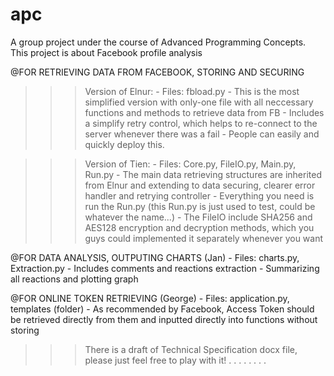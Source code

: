 # apc
A group project under the course of Advanced Programming Concepts. This project is about Facebook profile analysis

@FOR RETRIEVING DATA FROM FACEBOOK, STORING AND SECURING

>>>Version of Elnur:
    - Files: fbload.py
    - This is the most simplified version with only-one file with all neccessary functions and methods to retrieve data from FB
    - Includes a simplify retry control, which helps to re-connect to the server whenever there was a fail
    - People can easily and quickly deploy this.

>>>Version of Tien:
    - Files: Core.py, FileIO.py, Main.py, Run.py
    - The main data retrieving structures are inherited from Elnur and extending to data securing, clearer error handler and retrying controller
    - Everything you need is run the Run.py (this Run.py is just used to test, could be whatever the name...)
    - The FileIO include SHA256 and AES128 encryption and decryption methods, which you guys could implemented it separately whenever you want

@FOR DATA ANALYSIS, OUTPUTING CHARTS (Jan)
    - Files: charts.py, Extraction.py
    - Includes comments and reactions extraction
    - Summarizing all reactions and plotting graph

@FOR ONLINE TOKEN RETRIEVING (George)
    - Files: application.py, templates (folder)
    - As recommended by Facebook, Access Token should be retrieved directly from them and inputted directly into functions without storing


>>>There is a draft of Technical Specification docx file, please just feel free to play with it!
. . . . . . . .